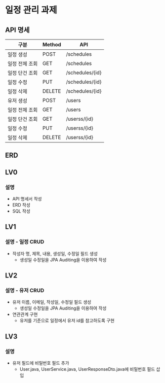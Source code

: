 # 일정 관리 과제
## API 명세
|구분|Method|API|
|---|---|---|
|일정 생성|POST|/schedules|
|일정 전체 조회|GET|/schedules|
|일정 단건 조회|GET|/schedules/{id}|
|일정 수정|PUT|/schedules/{id}|
|일정 삭제|DELETE|/schedules/{id}|
|유저 생성|POST|/users|
|일정 전체 조회|GET|/users|
|일정 단건 조회|GET|/userss/{id}|
|일정 수정|PUT|/userss/{id}|
|일정 삭제|DELETE|/userss/{id}|

## ERD

## LV0
### 설명
* API 명세서 작성
* ERD 작성
* SQL 작성

## LV1
### 설명 - 일정 CRUD
* 작성자 명, 제목, 내용, 생성일, 수정일 필드 생성
  * 생성일 수정일을 JPA Auditing을 이용하여 작성


## LV2
### 설명 - 유저 CRUD
* 유저 이름, 이메일, 작성일, 수정일 필드 생성
  * 생성일 수정일을 JPA Auditing을 이용하여 작성
* 연관관계 구현
  * 유저를 기준으로 일정에서 유저 id를 참고하도록 구현
 
## LV3
### 설명
* 유저 필드에 비밀번호 필드 추가
  * User.java, UserService.java, UserResponseDto.java에 비밀번호 필드 삽입
